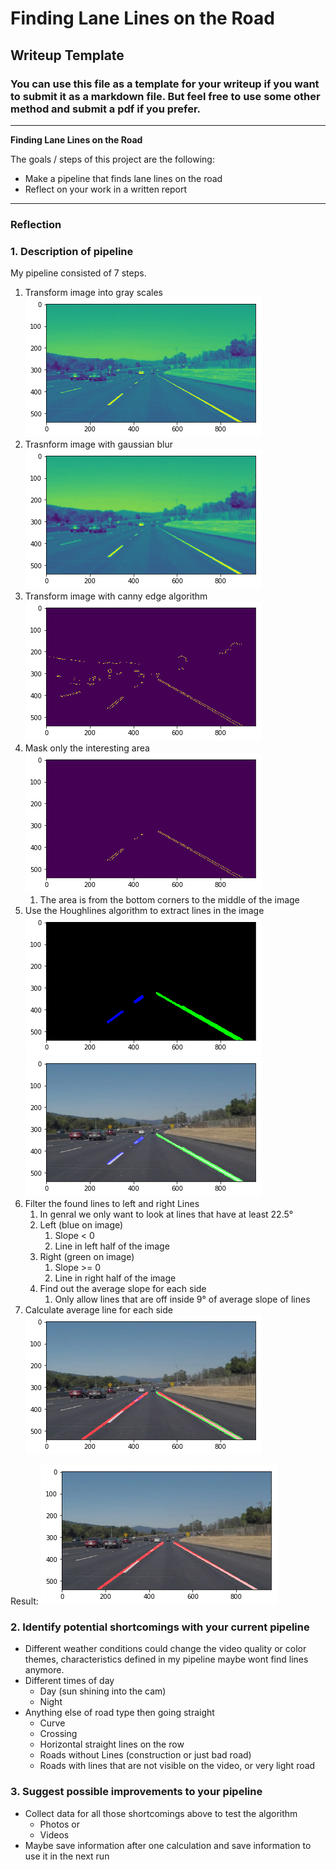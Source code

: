 # **Finding Lane Lines on the Road**

## Writeup Template

### You can use this file as a template for your writeup if you want to submit it as a markdown file. But feel free to use some other method and submit a pdf if you prefer.

---

**Finding Lane Lines on the Road**

The goals / steps of this project are the following:
* Make a pipeline that finds lane lines on the road
* Reflect on your work in a written report


[//]: # (Image References)

[image1]: documentation/grayscale.png "Grayscale"
[image2]: documentation/gaussian_blur.png "Gaussian Blur"
[image3]: documentation/edges.png "Edges"
[image4]: documentation/masked_edges.png "Masked Edges"
[image5]: documentation/found_lines.png "Found Lines"
[image6]: documentation/found_lines_on_orig.png "Found Lines on Original"
[image7]: documentation/found_lines_avg_lines_on_orig.png "Found Lines and Average Line on Original"
[image8]: documentation/result.png "Result"

---

### Reflection

### 1. Description of pipeline

My pipeline consisted of 7 steps.

  1. Transform image into gray scales
     ![Grayscale][image1]
  2. Trasnform image with gaussian blur
     ![Gaussian Blur][image2]
  3. Transform image with canny edge algorithm
     ![Edges][image3]
  4. Mask only the interesting area
     ![Masked Edges][image4]
     1. The area is from the bottom corners to the middle of the image
  5. Use the Houghlines algorithm to extract lines in the image
     ![Found Lines][image5] ![Found Lines on Original][image6]
  6. Filter the found lines to left and right Lines
     1. In genral we only want to look at lines that have at least 22.5°
     2. Left (blue on image)
        1. Slope < 0
        2. Line in left half of the image
     3. Right (green on image)
        1. Slope >= 0
        2. Line in right half of the image
     4. Find out the average slope for each side
        1. Only allow lines that are off inside 9° of average slope of lines
  7. Calculate average line for each side
     ![Found Lines and Average Lines on Original][image7]

  Result:
  ![Result][image8]

### 2. Identify potential shortcomings with your current pipeline

  * Different weather conditions could change the video quality or color themes, characteristics defined in my pipeline maybe wont find lines anymore.
  * Different times of day
    * Day (sun shining into the cam)
    * Night
  * Anything else of road type then going straight
    * Curve
    * Crossing
    * Horizontal straight lines on the row
    * Roads without Lines (construction or just bad road)
    * Roads with lines that are not visible on the video, or very light road

### 3. Suggest possible improvements to your pipeline

  * Collect data for all those shortcomings above to test the algorithm
    * Photos or
    * Videos
  * Maybe save information after one calculation and save information to use it in the next run
